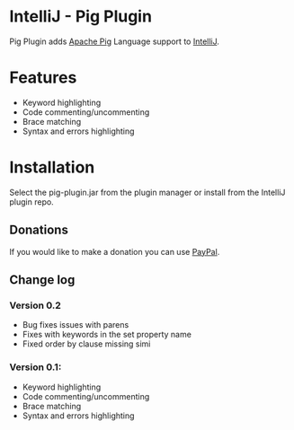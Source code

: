 # IntelliJ - Pig Plugin
Pig Plugin adds [Apache Pig](http://pig.apache.org/) Language support to [IntelliJ](http://www.jetbrains.com/idea/).

# Features
* Keyword highlighting
* Code commenting/uncommenting
* Brace matching
* Syntax and errors highlighting

# Installation
Select the pig-plugin.jar from the plugin manager or install from the IntelliJ plugin repo.


## Donations
If you would like to make a donation you can use [PayPal](https://www.paypal.com/cgi-bin/webscr?cmd=_donations&business=T2DA32ERZGGXL&lc=US&currency_code=USD&bn=PP%2dDonationsBF%3abtn_donateCC_LG%2egif%3aNonHosted).


## Change log


### Version 0.2
* Bug fixes issues with parens
* Fixes with keywords in the set property name
* Fixed order by clause missing simi

### Version 0.1:
* Keyword highlighting
* Code commenting/uncommenting
* Brace matching
* Syntax and errors highlighting
